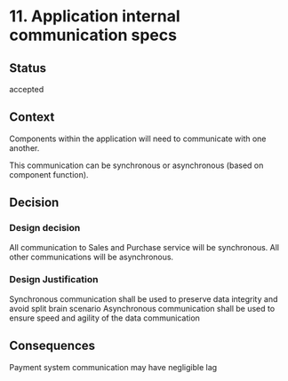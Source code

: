 # 11. Application internal communication specs


## Status
accepted


## Context
Components within the application will need to communicate with one another. 

This communication can be synchronous or asynchronous (based on component function).


## Decision

### Design decision
All communication to Sales and Purchase service will be synchronous. All other communications will be asynchronous.

### Design Justification
Synchronous communication shall be used to preserve data integrity and avoid split brain scenario
Asynchronous communication shall be used to ensure speed and agility of the data communication


## Consequences
Payment system communication may have negligible lag
